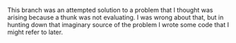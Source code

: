 This branch was an attempted solution to a problem that I thought was arising because a thunk was not evaluating. I was wrong about that, but in hunting down that imaginary source of the problem I wrote some code that I might refer to later.